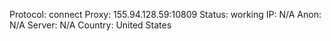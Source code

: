 Protocol: connect
Proxy: 155.94.128.59:10809
Status: working
IP: N/A
Anon: N/A
Server: N/A
Country: United States


